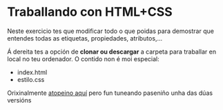 <img src="https://irocho.github.io/imaxes/logo.png" alt="" />

# Traballando con HTML+CSS

Neste exercicio tes que modificar todo o que poidas para demostrar que entendes todas as etiquetas, propiedades, atributos,...

Á dereita tes a opción de __clonar ou descargar__ a carpeta para traballar en local no teu ordenador. O contido non é moi especial:

* index.html
* estilo.css


Orixinalmente [atopeino aquí](http://designwoop.com/2013/12/30-open-source-css3-code-samples-web-developers/) pero fun tuneando paseniño unha das dúas versións

